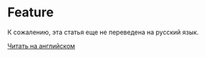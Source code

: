 # Feature

К сожалению, эта статья еще не переведена на русский язык.

[Читать на английском](/en/waves-node/features/feature)
